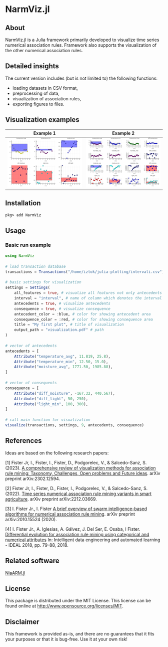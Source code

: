 # NarmViz.jl

## About

NarmViz.jl is a Julia framework primarily developed to visualize time series numerical association rules.
Framework also supports the visualization of the other numerical association rules.

## Detailed insights
The current version includes (but is not limited to) the following functions:

- loading datasets in CSV format,
- preprocessing of data,
- visualization of association rules,
- exporting figures to files.

## Visualization examples

Example 1            |  Example 2
:-------------------------:|:-------------------------:
![](https://raw.githubusercontent.com/firefly-cpp/NarmViz.jl/main/.github/figures/Fig1.png)  |  ![](https://raw.githubusercontent.com/firefly-cpp/NarmViz.jl/main/.github/figures/Fig2.png)

## Installation

```
pkg> add NarmViz
```

## Usage

### Basic run example

```julia
using NarmViz

# load transaction database
transactions = Transactions("/home/iztok/julia-plotting/intervali.csv")

# basic settings for visualization
settings = Settings(
    all_features = true, # visualize all features not only antecedents and consequence
    interval = "interval", # name of column which denotes the interval
    antecedents = true, # visualize antecedents
    consequence = true, # visualize consequence
    antecedent_color = :blue, # color for showing antecedent area
    consequence_color = :red, # color for showing consequence area
    title = "My first plot", # title of visualization
    output_path = "visualization.pdf" # path
)

# vector of antecedents
antecedents = [
    Attribute("temperature_avg", 11.819, 25.8),
    Attribute("temperature_min", 12.50, 15.0),
    Attribute("moisture_avg", 1771.50, 1985.88),
]

# vector of consequents
consequence = [
    Attribute("diff_moisture", -167.32, 440.567),
    Attribute("diff_light", 50, 250),
    Attribute("light_min", 100, 300),
]

# call main function for visualization
visualize(transactions, settings, 9, antecedents, consequence)
```

## References

Ideas are based on the following research papers:

[1] Fister Jr, I., Fister, I., Fister, D., Podgorelec, V., & Salcedo-Sanz, S. (2023). [A comprehensive review of visualization methods for association rule mining: Taxonomy, Challenges, Open problems and Future ideas](https://arxiv.org/abs/2302.12594). arXiv preprint arXiv:2302.12594.

[2] Fister Jr, I., Fister, D., Fister, I., Podgorelec, V., & Salcedo-Sanz, S. (2022). [Time series numerical association rule mining variants in smart agriculture](https://arxiv.org/abs/2212.03669). arXiv preprint arXiv:2212.03669.

[3] I. Fister Jr., I. Fister [A brief overview of swarm intelligence-based algorithms for numerical association rule mining](https://arxiv.org/abs/2010.15524). arXiv preprint arXiv:2010.15524 (2020).

[4] I. Fister Jr., A. Iglesias, A. Gálvez, J. Del Ser, E. Osaba, I Fister. [Differential evolution for association rule mining using categorical and numerical attributes](http://www.iztok-jr-fister.eu/static/publications/231.pdf) In: Intelligent data engineering and automated learning - IDEAL 2018, pp. 79-88, 2018.

## Related software

[NiaARM.jl](https://github.com/firefly-cpp/NiaARM.jl)

## License

This package is distributed under the MIT License. This license can be found online at <http://www.opensource.org/licenses/MIT>.

## Disclaimer

This framework is provided as-is, and there are no guarantees that it fits your purposes or that it is bug-free. Use it at your own risk!
